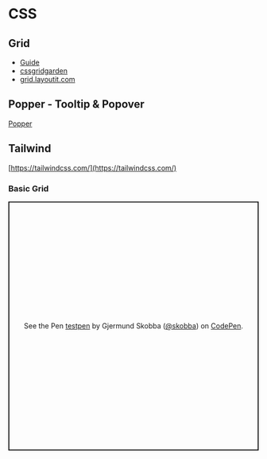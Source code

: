 # CSS
## Grid
* [Guide](https://css-tricks.com/snippets/css/complete-guide-grid)
* [cssgridgarden](https://cssgridgarden.com)
* [grid.layoutit.com](https://grid.layoutit.com/)

## Popper - Tooltip & Popover
[Popper](https://popper.js.org)

## Tailwind
[https://tailwindcss.com/](https://tailwindcss.com/)

### Basic Grid
<p class="codepen" data-height="500" data-default-tab="css,result" data-slug-hash="RwgdVGj" data-editable="true" data-user="skobba" style="height: 500px; box-sizing: border-box; display: flex; align-items: center; justify-content: center; border: 2px solid; margin: 1em 0; padding: 1em;">
  <span>See the Pen <a href="https://codepen.io/skobba/pen/RwgdVGj">
  testpen</a> by Gjermund Skobba (<a href="https://codepen.io/skobba">@skobba</a>)
  on <a href="https://codepen.io">CodePen</a>.</span>
</p>
<script async src="https://cpwebassets.codepen.io/assets/embed/ei.js"></script>





